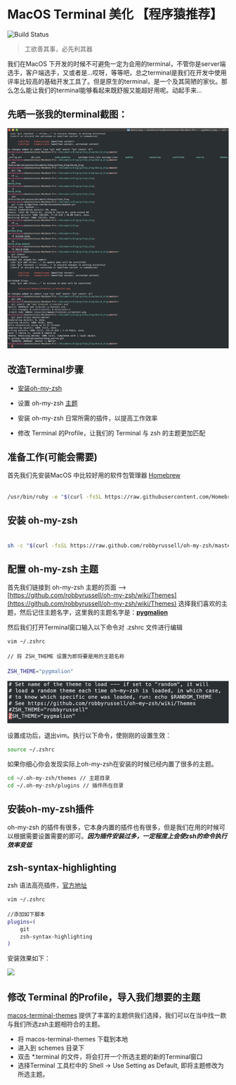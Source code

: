 # MacOS Terminal 美化 【程序猿推荐】


![Build Status](https://travis-ci.org/joemccann/dillinger.svg?branch=master)

> 工欲善其事，必先利其器

我们在MacOS 下开发的时候不可避免一定为会用的terminal，不管你是server端选手，客户端选手，又或者是...哎呀，等等吧，总之terminal是我们在开发中使用评率比较高的基础开发工具了。但是原生的terminal，是一个及其简陋的家伙。那么怎么能让我们的terminal能够看起来既舒服又能超好用呢。动起手来...


## 先晒一张我的terminal截图：

![](https://raw.githubusercontent.com/Davidxiaoshuo/blog_source/master/resources/images/terminal_screenshot.png)

## 改造Terminal步骤

- [安装oh-my-zsh](https://ohmyz.sh)

- 设置 oh-my-zsh [主题](https://github.com/robbyrussell/oh-my-zsh/wiki/Themes)

- 安装 oh-my-zsh 日常所需的插件，以提高工作效率

- 修改 Terminal 的Profile，让我们的 Terminal 与 zsh 的主题更加匹配


## 准备工作(可能会需要)

首先我们先安装MacOS 中比较好用的软件包管理器 [Homebrew](https://brew.sh)

```bash

/usr/bin/ruby -e "$(curl -fsSL https://raw.githubusercontent.com/Homebrew/install/master/install)"

```

## 安装 oh-my-zsh

```bash

sh -c "$(curl -fsSL https://raw.github.com/robbyrussell/oh-my-zsh/master/tools/install.sh)"

```

## 配置 oh-my-zsh 主题

首先我们链接到 oh-my-zsh 主题的页面 --> [https://github.com/robbyrussell/oh-my-zsh/wiki/Themes](https://github.com/robbyrussell/oh-my-zsh/wiki/Themes)
选择我们喜欢的主题，然后记住主题名字，这里我的主题名字是：**<u>pygmalion</u>**

然后我们打开Terminal窗口输入以下命令对 .zshrc 文件进行编辑

```bash
vim ~/.zshrc

// 将 ZSH_THEME 设置为即将要是用的主题名称

ZSH_THEME="pygmalion"

```

![如图](https://raw.githubusercontent.com/Davidxiaoshuo/blog_source/master/resources/images/zshrc_screenshot.png)

设置成功后，退出vim。执行以下命令，使刚刚的设置生效：

```bash
source ~/.zshrc
```

如果你细心你会发现实际上oh-my-zsh在安装的时候已经内置了很多的主题。

```bash
cd ~/.oh-my-zsh/themes // 主题目录
cd ~/.oh-my-zsh/plugins // 插件所在目录

```

## 安装oh-my-zsh插件

oh-my-zsh 的插件有很多，它本身内置的插件也有很多，但是我们在用的时候可以根据需要设置需要的即可。***因为插件安装过多，一定程度上会使zsh的命令执行效率变低***

## zsh-syntax-highlighting

zsh 语法高亮插件，[官方地址](https://github.com/zsh-users/zsh-syntax-highlighting)

```bash
vim ~/.zshrc

//添加如下脚本
plugins=(
    git
    zsh-syntax-highlighting
)
```

安装效果如下：

![](https://raw.githubusercontent.com/zsh-users/zsh-syntax-highlighting/master/images/after2.png)

## 修改 Terminal 的Profile，导入我们想要的主题

[macos-terminal-themes](https://github.com/lysyi3m/macos-terminal-themes) 提供了丰富的主题供我们选择，我们可以在当中找一款与我们所选zsh主题相符合的主题。

- 将 macos-terminal-themes 下载到本地
- 进入到 schemes 目录下
- 双击 *.terminal 的文件，将会打开一个所选主题的新的Terminal窗口
- 选择Terminal 工具栏中的 Shell -> Use Setting as Default, 即将主题修改为所选主题。


